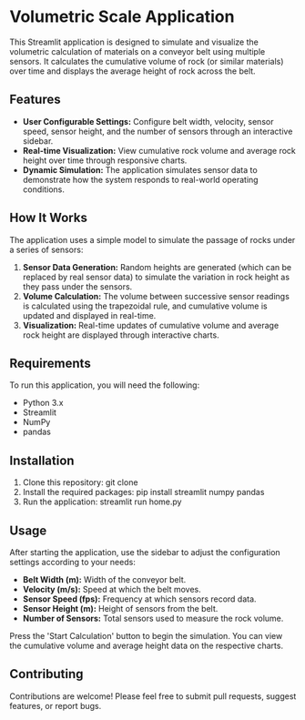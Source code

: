 # Volumetric Scale Application

This Streamlit application is designed to simulate and visualize the volumetric calculation of materials on a conveyor belt using multiple sensors. It calculates the cumulative volume of rock (or similar materials) over time and displays the average height of rock across the belt.

## Features

- **User Configurable Settings:** Configure belt width, velocity, sensor speed, sensor height, and the number of sensors through an interactive sidebar.
- **Real-time Visualization:** View cumulative rock volume and average rock height over time through responsive charts.
- **Dynamic Simulation:** The application simulates sensor data to demonstrate how the system responds to real-world operating conditions.

## How It Works

The application uses a simple model to simulate the passage of rocks under a series of sensors:
1. **Sensor Data Generation:** Random heights are generated (which can be replaced by real sensor data) to simulate the variation in rock height as they pass under the sensors.
2. **Volume Calculation:** The volume between successive sensor readings is calculated using the trapezoidal rule, and cumulative volume is updated and displayed in real-time.
3. **Visualization:** Real-time updates of cumulative volume and average rock height are displayed through interactive charts.

## Requirements

To run this application, you will need the following:
- Python 3.x
- Streamlit
- NumPy
- pandas

## Installation

1. Clone this repository: git clone <repository-url>
2. Install the required packages: pip install streamlit numpy pandas
3. Run the application: streamlit run home.py


## Usage

After starting the application, use the sidebar to adjust the configuration settings according to your needs:
- **Belt Width (m):** Width of the conveyor belt.
- **Velocity (m/s):** Speed at which the belt moves.
- **Sensor Speed (fps):** Frequency at which sensors record data.
- **Sensor Height (m):** Height of sensors from the belt.
- **Number of Sensors:** Total sensors used to measure the rock volume.

Press the 'Start Calculation' button to begin the simulation. You can view the cumulative volume and average height data on the respective charts.

## Contributing

Contributions are welcome! Please feel free to submit pull requests, suggest features, or report bugs.

